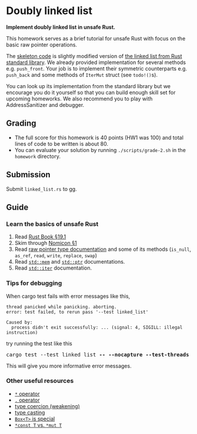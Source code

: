 # Doubly linked list
**Implement doubly linked list in unsafe Rust.**

This homework serves as a brief tutorial for unsafe Rust with focus on the basic raw pointer operations.

The [skeleton code](https://github.com/kaist-cp/cs431/blob/main/homework/src/linked_list.rs) is slightly modified version of [the linked list from Rust standard library](https://doc.rust-lang.org/std/collections/struct.LinkedList.html).  We already provided implementation for several methods e.g. `push_front`.  Your job is to implement their symmetric counterparts e.g. `push_back` and some methods of `IterMut` struct (see `todo!()`s).

 You can look up its implementation from the standard library but we encourage you do it yourself so that you can build enough skill set for upcoming homeworks.  We also recommend you to play with AddressSanitizer and debugger.

## Grading
* The full score for this homework is 40 points (HW1 was 100) and total lines of code to be written is about 80.
* You can evaluate your solution by running `./scripts/grade-2.sh` in the `homework` directory.

## Submission
Submit `linked_list.rs` to gg.

## Guide

### Learn the basics of unsafe Rust
1. Read [Rust Book §19.1](https://doc.rust-lang.org/book/ch19-01-unsafe-rust.html)
1. Skim through [Nomicon §1](https://doc.rust-lang.org/nomicon/meet-safe-and-unsafe.html)
1. Read [raw pointer type documentation](https://doc.rust-lang.org/std/primitive.pointer.html) and some of its methods (`is_null`, `as_ref`, `read`, `write`, `replace`, `swap`)
1. Read [`std::mem`](https://doc.rust-lang.org/std/mem/index.html) and [`std::ptr`](https://doc.rust-lang.org/std/ptr/index.html) documentations.
1. Read [`std::iter`](https://doc.rust-lang.org/std/iter/index.html) documentation.

### Tips for debugging
When cargo test fails with error messages like this,
```
thread panicked while panicking. aborting.
error: test failed, to rerun pass '--test linked_list'

Caused by:
  process didn't exit successfully: ... (signal: 4, SIGILL: illegal instruction)
```
try running the test like this
<pre>
cargo test --test linked_list <strong>-- --nocapture --test-threads 1</strong>
</pre>
This will give you more informative error messages.

### Other useful resources
* [`*` operator](https://doc.rust-lang.org/stable/reference/expressions/operator-expr.html#the-dereference-operator)
* [`.` operator](https://doc.rust-lang.org/stable/reference/expressions/call-expr.html)
* [type coercion (weakening)](https://doc.rust-lang.org/nomicon/coercions.html)
* [type casting](https://doc.rust-lang.org/nomicon/casts.html)
* [`Box<T>` is special](https://doc.rust-lang.org/stable/reference/special-types-and-traits.html#boxt)
* [`*const T` vs. `*mut T`](https://internals.rust-lang.org/t/what-is-the-real-difference-between-const-t-and-mut-t-raw-pointers/6127)
